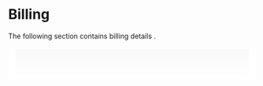 # Billing
  
The following section contains billing details .  
   
![Cloudockit](../assets/758A355955554D45A616731C4B4D20E0.png)   
   
  
   
   
   
   
   
   
   
   
   
   
   

